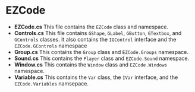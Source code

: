 # EZCode
 - **EZCode.cs** This file contains the `EZCode` class and namespace.
 - **Controls.cs** This file contains `GShape`, `GLabel`, `GButton`, `GTextbox`, and `GControls` classes. It also contains the `IGControl` interface and the `EZCode.GControls` namespace
 - **Group.cs** This contains the `Group` class and `EZCode.Groups` namespace.
 - **Sound.cs** This contains the `Player` class and `EZCode.Sound` namespace.
 - **Window.cs** This contains the `Window` class and `EZCode.Windows` namespace.
 - **Variable.cs** This contains the `Var` class, the `IVar` interface, and the `EZCode.Variables` namsepace.
